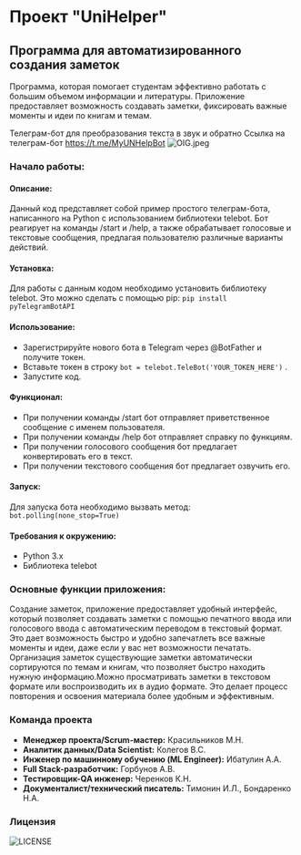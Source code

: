 # Проект "UniHelper"
## Программа для автоматизированного создания заметок
Программа, которая помогает студентам эффективно работать с большим объемом
информации и литературы. Приложение предоставляет возможность создавать
заметки, фиксировать важные моменты и идеи по книгам и темам.

Телеграм-бот для преобразования текста в звук и обратно
Ссылка на телеграм-бот https://t.me/MyUNHelpBot
![OIG.jpeg](https://github.com/santerr80/UniHelper/blob/main/OIG.jpeg)

### Начало работы:
#### Описание:
Данный код представляет собой пример простого телеграм-бота, написанного на Python
с использованием библиотеки telebot. Бот реагирует на команды /start и /help, а также
обрабатывает голосовые и текстовые сообщения, предлагая пользователю различные варианты действий.
#### Установка:
Для работы с данным кодом необходимо установить библиотеку telebot. Это можно сделать с помощью pip:
```pip install pyTelegramBotAPI```
#### Использование:
-  Зарегистрируйте нового бота в Telegram через @BotFather и получите токен.
-  Вставьте токен в строку ```bot = telebot.TeleBot('YOUR_TOKEN_HERE')``` .
-  Запустите код.
#### Функционал:
- При получении команды /start бот отправляет приветственное сообщение с именем пользователя.
- При получении команды /help бот отправляет справку по функциям.
- При получении голосового сообщения бот предлагает конвертировать его в текст.
- При получении текстового сообщения бот предлагает озвучить его.
#### Запуск:
Для запуска бота необходимо вызвать метод:
``` bot.polling(none_stop=True) ```
#### Требования к окружению:
- Python 3.x
- Библиотека telebot
### Основные функции приложения:
Создание заметок, приложение предоставляет удобный интерфейс, который
позволяет создавать заметки с помощью печатного ввода или голосового ввода
с автоматическим переводом в текстовый формат. Это
дает возможность быстро и удобно запечатлеть все важные моменты и идеи,
даже если у вас нет возможности печатать.
Организация заметок существующие заметки автоматически сортируются по
темам и книгам, что позволяет быстро находить нужную информацию.Можно
просматривать заметки в текстовом формате или воспроизводить их в аудио
формате. Это делает процесс повторения и освоения материала более удобным и
эффективным.


### Команда проекта
- **Менеджер проекта/Scrum-мастер:** Красильников М.Н.
- **Аналитик данных/Data Scientist:** Колегов В.С.
- **Инженер по машинному обучению (ML Engineer):** Ибатулин А.А. 
- **Full Stack-разработчик:** Горбунов А.В.
- **Тестировщик-QA инженер:** Черенков К.Н. 
- **Документалист/технический писатель:** Тимонин И.Л., Бондаренко Н.А.
### Лицензия
![LICENSE](https://github.com/santerr80/UniHelper/blob/main/LICENSE)
